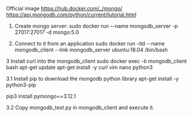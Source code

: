 Official image
https://hub.docker.com/_/mongo/
https://api.mongodb.com/python/current/tutorial.html

1. Create mongo server:
sudo docker run --name mongodb_server -p 27017:27017 -d mongo:5.0

2. Connect to it from an application
sudo docker run -itd --name mongodb_client --link mongodb_server ubuntu:18.04 /bin/bash

3 Install curl into the mongodb_client
sudo docker exec -ti mongodb_client bash
apt-get update
apt-get install -y curl vim nano python3

3.1 Install pip to download the mongodb python library
apt-get install -y python3-pip

pip3 install pymongo==3.12.1

3.2 Copy mongodb_test.py in mongodb_client and execute it.

